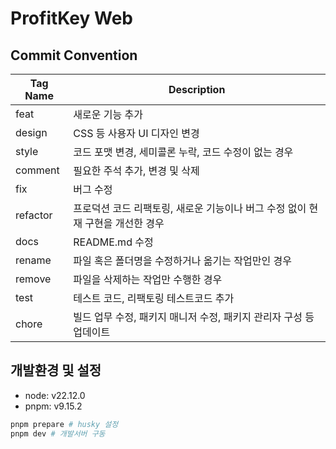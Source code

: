 # ProfitKey Web

## Commit Convention

| Tag Name | Description                                                                    |
| -------- | ------------------------------------------------------------------------------ |
| feat     | 새로운 기능 추가                                                               |
| design   | CSS 등 사용자 UI 디자인 변경                                                   |
| style    | 코드 포맷 변경, 세미콜론 누락, 코드 수정이 없는 경우                           |
| comment  | 필요한 주석 추가, 변경 및 삭제                                                 |
| fix      | 버그 수정                                                                      |
| refactor | 프로덕션 코드 리팩토링, 새로운 기능이나 버그 수정 없이 현재 구현을 개선한 경우 |
| docs     | README.md 수정                                                                 |
| rename   | 파일 혹은 폴더명을 수정하거나 옮기는 작업만인 경우                             |
| remove   | 파일을 삭제하는 작업만 수행한 경우                                             |
| test     | 테스트 코드, 리팩토링 테스트코드 추가                                          |
| chore    | 빌드 업무 수정, 패키지 매니저 수정, 패키지 관리자 구성 등 업데이트             |

## 개발환경 및 설정

- node: v22.12.0
- pnpm: v9.15.2

```bash
pnpm prepare # husky 설정
pnpm dev # 개발서버 구동
```
